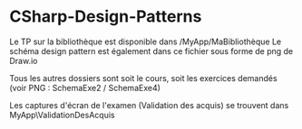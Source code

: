 # CSharp-Design-Patterns

Le TP sur la bibliothèque est disponible dans /MyApp/MaBibliothèque
Le schéma design pattern est également dans ce fichier sous forme de png de Draw.io

Tous les autres dossiers sont soit le cours, soit les exercices demandés (voir PNG : SchemaExe2 / SchemaExe4)


Les captures d'écran de l'examen (Validation des acquis) se trouvent dans MyApp\ValidationDesAcquis

